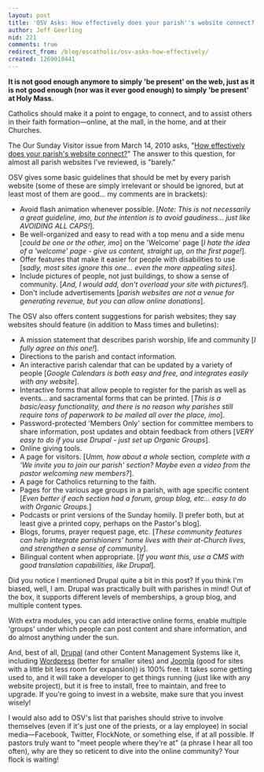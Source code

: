```yaml
---
layout: post
title: 'OSV Asks: How effectively does your parish''s website connect?'
author: Jeff Geerling
nid: 221
comments: true
redirect_from: /blog/oscatholic/osv-asks-how-effectively/
created: 1269010441
---
```

<p>
	<strong>It is not good enough anymore to simply &#39;be present&#39; on the web, just as it is not good enough (nor was it ever good enough) to simply &#39;be present&#39; at Holy Mass.</strong></p>
<p>
	Catholics should make it a point to engage, to connect, and to assist others in their faith formation&mdash;online, at the mall, in the home, and at their Churches.</p>
<p>
	The Our Sunday Visitor issue from March 14, 2010 asks, &quot;<a href="http://www.osv.com/tabid/7621/itemid/6084/How-parish-websites-can-better-connect-with-Cathol.aspx">How effectively does your parish&#39;s website connect?</a>&quot; The answer to this question, for almost all parish websites I&#39;ve reviewed, is &quot;barely.&quot;</p>
<p>
	OSV gives some basic guidelines that should be met by every parish website (some of these are simply irrelevant or should be ignored, but at least most of them are good... my comments are in brackets):</p>
<ul>
	<li>
		Avoid flash animation whenever possible. [<em>Note: This is not necessarily a great guideline, imo, but the intention is to avoid gaudiness... just like AVOIDING ALL CAPS!</em>].</li>
	<li>
		Be well-organized and easy to read with a top menu and a side menu [<em>could be one or the other, imo</em>] on the &#39;Welcome&#39; page [<em>I hate the idea of a &#39;welcome&#39; page - give us content, straight up, on the first page!</em>].</li>
	<li>
		Offer features that make it easier for people with disabilities to use [<em>sadly, most sites ignore this one... even the more appealing sites</em>].</li>
	<li>
		Include pictures of people, not just buildings, to show a sense of community. [<em>And, I would add, don&#39;t overload your site with pictures!</em>].</li>
	<li>
		Don&#39;t include advertisements [<em>parish websites are not a venue for generating revenue, but you can allow online donations</em>].</li>
</ul>
<!--break-->
<p>
	The OSV also offers content suggestions for parish websites; they say websites should feature (in addition to Mass times and bulletins):</p>
<ul>
	<li>
		A mission statement that describes parish worship, life and community [<em>I fully agree on this one!</em>].</li>
	<li>
		Directions to the parish and contact information.</li>
	<li>
		An interactive parish calendar that can be updated by a variety of people [<em>Google Calendars is both easy and free, and integrates easily with any website</em>].</li>
	<li>
		Interactive forms that allow people to register for the parish as well as events... and sacramental forms that can be printed. [<em>This is a basic/easy functionality, and there is no reason why parishes still require tons of paperwork to be mailed all over the place, imo</em>].</li>
	<li>
		Password-protected &#39;Members Only&#39; section for committee members to share information, post updates and obtain feedback from others [<em>VERY easy to do if you use Drupal - just set up Organic Groups</em>].</li>
	<li>
		Online giving tools.</li>
	<li>
		A page for visitors. [<em>Umm, how about a whole </em>section<em>, complete with a &#39;We invite you to join our parish&#39; section? Maybe even a video from the pastor welcoming new members?</em>].</li>
	<li>
		A page for Catholics returning to the faith.</li>
	<li>
		Pages for the various age groups in a parish, with age specific content [<em>Even better if each section had a forum, group blog, etc... easy to do with Organic Groups.</em>]</li>
	<li>
		Podcasts or print versions of the Sunday homily. [I prefer both, but at least give a printed copy, perhaps on the Pastor&#39;s blog].</li>
	<li>
		Blogs, forums, prayer request page, etc. [<em>These community features can help integrate parishioners&#39; home lives with their at-Church lives, and strengthen a sense of community</em>].</li>
	<li>
		Bilingual content when appropriate. [<em>If you want this, use a CMS with good translation capabilities, like Drupal</em>].</li>
</ul>
<p>
	Did you notice I mentioned Drupal quite a bit in this post? If you think I&#39;m biased, well, I am. Drupal was practically built with parishes in mind! Out of the box, it supports different levels of memberships, a group blog, and multiple content types.</p>
<p>
	With extra modules, you can add interactive online forms, enable multiple &#39;groups&#39; under which people can post content and share information, and do almost anything under the sun.</p>
<p>
	And, best of all, <a href="http://drupal.org/">Drupal</a> (and other Content Management Systems like it, including <a href="http://wordpress.org/">Wordpress</a> (better for smaller sites) and <a href="http://joomla.org/">Joomla</a> (good for sites with a little bit less room for expansion)) is 100% free. It takes some getting used to, and it will take a developer to get things running (just like with any website project), but it is free to install, free to maintain, and free to upgrade. If you&#39;re going to invest in a website, make sure that you invest wisely!</p>
<p>
	I would also add to OSV&#39;s list that parishes should strive to involve themselves (even if it&#39;s just one of the priests, or a lay employee) in social media&mdash;Facebook, Twitter, FlockNote, or something else, if at all possible. If pastors truly want to &quot;meet people where they&#39;re at&quot; (a phrase I hear all too often), why are they so reticent to dive into the online community? Your flock is waiting!</p>

